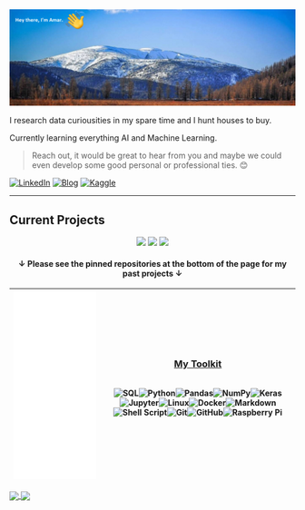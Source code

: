 <img alt="Header" src="header_image.png">

I research data curiousities in my spare time and I hunt houses to buy. 

Currently learning everything AI and Machine Learning. 


 > Reach out, it would be great to hear from you and maybe we could even develop some good personal or professional ties. 😊

<p>
<a href="https://www.linkedin.com/in/akuppannan/" target="_blank"><img alt="LinkedIn" src="https://img.shields.io/badge/linkedin-%230077B5.svg?&style=for-the-badge&logo=LinkedIn&logoColor=white" /></a> <a href="https://datatreasureblog.wordpress.com/" target="_blank"><img alt="Blog" src="https://img.shields.io/badge/WordPress-%23117AC9.svg?style=for-the-badge&logo=WordPress&logoColor=white" /></a> <a href="https://www.kaggle.com/akuppps" target="_blank"><img alt="Kaggle" src="https://img.shields.io/badge/kaggle-%2320BEFF.svg?&style=for-the-badge&logo=Kaggle&logoColor=white" /></a>
</p>

---

## Current Projects

<p align='center'>
<a href="https://github.com/akuppan1/Pet_Detection_Work"><img src="https://gh-card.dev/repos/akuppan1/Pet_Detection_Work.svg"></a>
<a href="https://github.com/akuppan1/ARMA-Time-series-Analysis-of-Real-Estate"><img src="https://gh-card.dev/repos/akuppan1/ARMA-Time-series-Analysis-of-Real-Estate.svg"></a>
<a href="https://github.com/akuppan1/Top-5-Zip-Codes-to-Invest-in-USA"><img src="https://gh-card.dev/repos/akuppan1/Top-5-Zip-Codes-to-Invest-in-USA.svg"></a>
</p>

<h4 align='center'> ↓ Please see the pinned repositories at the bottom of the page for my past projects ↓ </h4> 

|![](https://github.com/akuppan1/akuppan1/blob/main/metrics.svg)| <h3 align='center' style='text-decoration: underline'> <u> My Toolkit </u> </h3> <br> <img alt="SQL" src="https://img.shields.io/badge/mysql-%2300f.svg?style=for-the-badge&logo=mysql&logoColor=white"/><img alt="Python" src="https://img.shields.io/badge/python%20-%2314354C.svg?&style=for-the-badge&logo=python&logoColor=white"/><img alt="Pandas" src="https://img.shields.io/badge/pandas%20-%23150458.svg?&style=for-the-badge&logo=pandas&logoColor=white" /><img alt="NumPy" src="https://img.shields.io/badge/numpy%20-%23013243.svg?&style=for-the-badge&logo=numpy&logoColor=white" /><img alt="Keras" src="https://img.shields.io/badge/Keras%20-%23D00000.svg?&style=for-the-badge&logo=Keras&logoColor=white"/><img alt="Jupyter" src="https://img.shields.io/badge/Jupyter%20-%23F37626.svg?&style=for-the-badge&logo=Jupyter&logoColor=white" /><img alt="Linux" src="https://img.shields.io/badge/Linux-FCC624?style=for-the-badge&logo=linux&logoColor=black" /><img alt="Docker" src="https://img.shields.io/badge/docker%20-%230db7ed.svg?&style=for-the-badge&logo=docker&logoColor=white"/><img alt="Markdown" src="https://img.shields.io/badge/markdown-%23000000.svg?&style=for-the-badge&logo=markdown&logoColor=white"/><img alt="Shell Script" src="https://img.shields.io/badge/shell_script%20-%23121011.svg?&style=for-the-badge&logo=gnu-bash&logoColor=white"/><img alt="Git" src="https://img.shields.io/badge/git%20-%23F05033.svg?&style=for-the-badge&logo=git&logoColor=white"/><img alt="GitHub" src="https://img.shields.io/badge/github%20-%23121011.svg?&style=for-the-badge&logo=github&logoColor=white"/><img alt="Raspberry Pi" src="https://img.shields.io/badge/-Raspberry%20Pi-C51A4A?style=for-the-badge&logo=Raspberry-Pi"/><br><br>|
|---|---|



<a href="https://github.com/anuraghazra/github-readme-stats">
  <img align="center" src="https://github-readme-stats.vercel.app/api?username=akuppan1&count_private=true&show_icons=true&theme=default&hide_rank=false" />
</a>
<a href="https://github.com/anuraghazra/convoychat">
  <img align="center" src="https://github-readme-stats.vercel.app/api/top-langs/?username=akuppan1&hide=jupyter%20notebook&langs_count=5&layout=compact,html" />
</a>

<!-- | <h3 align='center' style='text-decoration: underline'> <u> My Toolkit </u> </h3> <br> <img alt="SQL" src="https://img.shields.io/badge/mysql-%2300f.svg?style=for-the-badge&logo=mysql&logoColor=white"/><img alt="Python" src="https://img.shields.io/badge/python%20-%2314354C.svg?&style=for-the-badge&logo=python&logoColor=white"/><img alt="Pandas" src="https://img.shields.io/badge/pandas%20-%23150458.svg?&style=for-the-badge&logo=pandas&logoColor=white" /><img alt="NumPy" src="https://img.shields.io/badge/numpy%20-%23013243.svg?&style=for-the-badge&logo=numpy&logoColor=white" /> <br> <img alt="Keras" src="https://img.shields.io/badge/Keras%20-%23D00000.svg?&style=for-the-badge&logo=Keras&logoColor=white"/><img alt="Jupyter" src="https://img.shields.io/badge/Jupyter%20-%23F37626.svg?&style=for-the-badge&logo=Jupyter&logoColor=white" /><img alt="Linux" src="https://img.shields.io/badge/Linux-FCC624?style=for-the-badge&logo=linux&logoColor=black" /><img alt="Docker" src="https://img.shields.io/badge/docker%20-%230db7ed.svg?&style=for-the-badge&logo=docker&logoColor=white"/><br><img alt="Markdown" src="https://img.shields.io/badge/markdown-%23000000.svg?&style=for-the-badge&logo=markdown&logoColor=white"/><img alt="Shell Script" src="https://img.shields.io/badge/shell_script%20-%23121011.svg?&style=for-the-badge&logo=gnu-bash&logoColor=white"/> <br> <img alt="Git" src="https://img.shields.io/badge/git%20-%23F05033.svg?&style=for-the-badge&logo=git&logoColor=white"/><img alt="GitHub" src="https://img.shields.io/badge/github%20-%23121011.svg?&style=for-the-badge&logo=github&logoColor=white"/><img alt="Raspberry Pi" src="https://img.shields.io/badge/-Raspberry%20Pi-C51A4A?style=for-the-badge&logo=Raspberry-Pi"/><br><br>
|---| -->




<!-- [![Amar's GitHub stats](https://github-readme-stats.vercel.app/api?username=akuppan1&count_private=true&show_icons=true&theme=default&hide_rank=false)](https://github.com/anuraghazra/github-readme-stats)  -->

<!-- [![forthebadge](https://forthebadge.com/images/badges/designed-in-etch-a-sketch.svg)](https://forthebadge.com) -->

<!-- ![Amar's github stats](https://github-readme-stats.vercel.app/api?username=akuppan1&count_private=true&show_icons=true&?theme=solarized-dark&hide=prs,issues,contribs&show_icons=true) -->

<!-- [![Top Langs](https://github-readme-stats.vercel.app/api/top-langs/?username=akuppan1&hide=jupyter%20notebook&langs_count=5&layout=compact,html)](https://github.com/anuraghazra/github-readme-stats) -->

<!-- [![Top Langs](https://github-readme-stats.vercel.app/api/top-langs/?username=akuppan1)](https://github.com/anuraghazra/github-readme-stats) -->


<!-- [![Amar's Wordpress](https://github-readme-wordpress.vercel.app/?username=akuppan1&limit=3)](https://datatreasureblog.wordpress.com) -->





<!-- 

---

### Here are my most current ***Wordpress*** posts:

<a target="_blank" href="https://github-readme-medium-recent-article.vercel.app/medium/@akuppan1/0"><img src="https://github-readme-medium-recent-article.vercel.app/medium/@akuppan1/0" alt="Recent Article 0">
<a target="_blank" href="https://github-readme-medium-recent-article.vercel.app/medium/@akuppan1/1"><img src="https://github-readme-medium-recent-article.vercel.app/medium/@akuppan1/1" alt="Recent Article 1">
<a target="_blank" href="https://github-readme-medium-recent-article.vercel.app/medium/@akuppan1/2"><img src="https://github-readme-medium-recent-article.vercel.app/medium/@akuppan1/2" alt="Recent Article 2">
---





## Past Projects -->
